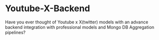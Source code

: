 # Youtube-X-Backend
Have you ever thought of Youtube x X(twitter) models with an advance backend integration with professional models and Mongo DB Aggregation pipelines?
